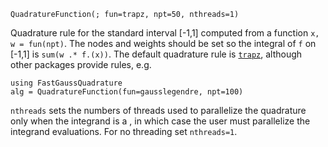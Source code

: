```
QuadratureFunction(; fun=trapz, npt=50, nthreads=1)
```

Quadrature rule for the standard interval [-1,1] computed from a function `x, w = fun(npt)`. The nodes and weights should be set so the integral of `f` on [-1,1] is `sum(w .* f.(x))`. The default quadrature rule is [`trapz`](@ref), although other packages provide rules, e.g.

```
using FastGaussQuadrature
alg = QuadratureFunction(fun=gausslegendre, npt=100)
```

`nthreads` sets the numbers of threads used to parallelize the quadrature only when the integrand is a , in which case the user must parallelize the integrand evaluations. For no threading set `nthreads=1`.
